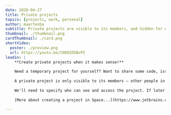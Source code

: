 ```yaml
---
date: 2020-04-27
title: Private projects
topics: [projects, work, personal]
author: maartenba
subtitle: Private projects are visible to its members, and hidden for everyone else.
thumbnail: ./thumbnail.png
cardThumbnail: ./card.png
shortVideo:
  poster: ./preview.png
  url: https://youtu.be/tODOZO5BvPI
leadin: |
    **Create private projects when it makes sense!**
    
    Need a temporary project for yourself? Want to share some code, issues, or checklists with just one or several colleagues? Create a private project!
    
    A private project is only visible to its members — other people in the organization won't be able to see and access it.
    
    We'll need to specify who can see and access the project. If later we want to make the project public inside the organization, we can do so from the project settings (under *Info*).
    
    [More about creating a project in Space...](https://www.jetbrains.com/help/space/create-a-project.html)
    
---
```


